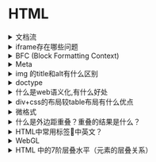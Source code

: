 # HTML

<details>
<summary>文档流</summary>

> 文档流，指的是元素排版布局过程中，元素会自动从左往右，从上往下的流式排列。并最终窗体自上而下分成一行行, 并在每行中按从左至右的顺序排放元素。脱离文档流即是元素打乱了这个排列，或是从排版中拿走

脱离文档流的方式有两种：**浮动和定位**

对于position: absolute，元素定位将相对于 `最近` 的一个 `relative`、`fixed` 或 `absolute` 的父元素，如果没有则相对于 `body`

#### 参考

- [html/css基础篇——DOM中关于脱离文档流的几种情况分析](https://www.cnblogs.com/chuaWeb/p/html_css_position_float.html)

</details>

<details>
<summary>iframe存在哪些问题</summary>

- 移动端兼容问题不友好。
- 会出现滚动条， 体验不友好。
- 会产生很多页面，开发维护者不容易管理。
- iframe 会阻塞主页面的 onload 事件，导致加载等待漫长，闪屏，体验糟糕。
- 搜索引擎的爬虫无法解读这种页面，不利于 SEO。
- iframe 和主页面共享连接池，而浏览器对相同域的连接有限制，所以会影响页面的并行加载, 不适合大型网站。

#### 参考

- [iframe 的问题](https://github.com/zanjs/awesome-frontend-interview/issues/9)

</details>

<details>
<summary>BFC (Block Formatting Context)</summary>

> BFC就是页面上的一个隔离的独立容器，容器里面的子元素不会影响到外面的元素，同样的，外面的元素也不会影响到容器里面的子元素

个人理解为 HTML布局、css样式的作用域隔离，作用域内的元素不受外部影响，外部也不会影响到内部

#### 参考

- [学习 BFC (Block Formatting Context)](https://juejin.im/post/59b73d5bf265da064618731d)
- [什么是BFC？对bfc的简单理解](http://www.php.cn/div-tutorial-371936.html)

</details>

<details>
<summary>Meta</summary>

```html
<!DOCTYPE html>  H5标准声明，使用 HTML5 doctype，不区分大小写
<head lang=”en”> 标准的 lang 属性写法
<meta charset=’utf-8′>    声明文档使用的字符编码
<meta http-equiv=”X-UA-Compatible” content=”IE=edge,chrome=1″/>   优先使用 IE 最新版本和 Chrome
<meta name=”description” content=”不超过150个字符”/>       页面描述
<meta name=”keywords” content=””/>      页面关键词
<meta name=”author” content=”name, email@gmail.com”/>    网页作者
<meta name=”robots” content=”index,follow”/>      搜索引擎抓取
<meta name=”viewport” content=”initial-scale=1, maximum-scale=3, minimum-scale=1, user-scalable=no”> 为移动设备添加 viewport
<meta name=”apple-mobile-web-app-title” content=”标题”> iOS 设备 begin
<meta name=”apple-mobile-web-app-capable” content=”yes”/>  添加到主屏后的标题（iOS 6 新增）
是否启用 WebApp 全屏模式，删除苹果默认的工具栏和菜单栏
<meta name=”apple-itunes-app” content=”app-id=myAppStoreID, affiliate-data=myAffiliateData, app-argument=myURL”>
添加智能 App 广告条 Smart App Banner（iOS 6+ Safari）
<meta name=”apple-mobile-web-app-status-bar-style” content=”black”/>
<meta name=”format-detection” content=”telphone=no, email=no”/>  设置苹果工具栏颜色
<meta name=”renderer” content=”webkit”>  启用360浏览器的极速模式(webkit)
<meta http-equiv=”X-UA-Compatible” content=”IE=edge”>     避免IE使用兼容模式
<meta http-equiv=”Cache-Control” content=”no-siteapp” />    不让百度转码
<meta name=”HandheldFriendly” content=”true”>     针对手持设备优化，主要是针对一些老的不识别viewport的浏览器，比如黑莓
<meta name=”MobileOptimized” content=”320″>   微软的老式浏览器
<meta name=”screen-orientation” content=”portrait”>   uc强制竖屏
<meta name=”x5-orientation” content=”portrait”>    QQ强制竖屏
<meta name=”full-screen” content=”yes”>              UC强制全屏
<meta name=”x5-fullscreen” content=”true”>       QQ强制全屏
<meta name=”browsermode” content=”application”>   UC应用模式
<meta name=”x5-page-mode” content=”app”>    QQ应用模式
<meta name=”msapplication-tap-highlight” content=”no”>    windows phone 点击无高光
设置页面不缓存
<meta http-equiv=”pragma” content=”no-cache”>
<meta http-equiv=”cache-control” content=”no-cache”>
<meta http-equiv=”expires” content=”0″>
```

#### 参考

- [Mobile Web Favorites](https://github.com/hoosin/mobile-web-favorites#%E4%BB%8Emeta%E5%BC%80%E5%A7%8B)
- [前端常见面试题汇总](https://www.geekjc.com/ebook/detail/5ba5bcae7143880b09cb4d54)

</details>

<details>
<summary> img 的title和alt有什么区别</summary>

#### 参考

- [img 的title和alt有什么区别](https://github.com/HerbertKarajan/Fe-Interview-questions/tree/master/23-FE-interview-master)

</details>

<details>
<summary>doctype</summary>

#### 参考

- [doctype](https://github.com/HerbertKarajan/Fe-Interview-questions/tree/master/23-FE-interview-master)

</details>

<details>
<summary>什么是web语义化,有什么好处</summary>

> web语义化是指通过HTML标记表示页面包含的信息，包含了HTML标签的语义化和css命名的语义化。 HTML标签的语义化是指：通过使用包含语义的标签（如h1-h6）恰当地表示文档结构 css命名的语义化是指：为html标签添加有意义的class，id补充未表达的语义

- 去掉样式后页面呈现清晰的结构
- 盲人使用读屏器更好地阅读
- 搜索引擎更好地理解页面，有利于收录
- 便团队项目的可持续运作及维护

#### 参考

- [什么是web语义化,有什么好处](https://github.com/HerbertKarajan/Fe-Interview-questions/tree/master/23-FE-interview-master)

</details>

<details>
<summary>div+css的布局较table布局有什么优点</summary>

- 改版的时候更方便 只要改css文件。
- 页面加载速度更快、结构化清晰、页面显示简洁。
- 表现与结构相分离。
- 易于优化（seo）搜索引擎更友好，排名更容易靠前。

#### 参考

- [div+css的布局较table布局有什么优点](http://www.cnblogs.com/coco1s/p/4034937.html)

</details>

<details>
<summary>微格式</summary>

> 微格式（Microformats）是一种让机器可读的语义化XHTML词汇的集合，是结构化数据的开放标准。是为特殊应用而制定的特殊格式。

- 优点：将智能数据添加到网页上，让网站内容在搜索引擎结果界面可以显示额外的提示

#### 参考

- [微格式](http://www.cnblogs.com/coco1s/p/4034937.html)

</details>

<details>
<summary>什么是外边距重叠？重叠的结果是什么？</summary>

外边距重叠就是margin-collapse。

> 在CSS当中，相邻的两个盒子（可能是兄弟关系也可能是祖先关系）的外边距可以结合成一个单独的外边距。这种合并外边距的方式被称为折叠，并且因而所结合成的外边距称为折叠外边距。

**折叠结果遵循下列计算规则：**

- 两个相邻的外边距都是正数时，折叠结果是它们两者之间较大的值。
- 两个相邻的外边距都是负数时，折叠结果是两者绝对值的较大值。
- 两个外边距一正一负时，折叠结果是两者的相加的和。

#### 参考

- [什么是外边距重叠？重叠的结果是什么？](http://www.cnblogs.com/coco1s/p/4034937.html)

</details>

<details>
<summary>HTML中常用标签中英文？</summary>

- ul ：是unordered lists的缩写 (无序列表)
- li ：是list item的缩写 （列表项目）
- ol ：是ordered lists的缩写（有序列表）
- dl ：是definition lists的英文缩写 (自定义列表)
- dt ：是definition term的缩写 (自定义列表组)
- dd ：是definition description的缩写（自定义列表描述）
- nl ：是navigation lists的英文缩写 （导航列表）
- tr ：是table row的缩写 （表格中的一行）
- th ：是table header cell的缩写 （表格中的表头）
- td ：是table data cell的缩写 （表格中的一个单元格）
- cell ：单元格
- cellpadding ：（单元格补白）
- cellspacing ：（单元格边距）

#### 参考

- [网页设计中常用标签英文？](https://www.zhihu.com/question/48053930)

</details>

<details>
<summary>WebGL</summary>

> WebGL (Web图形库) 是一种JavaScript API，用于在任何兼容的Web浏览器中呈现交互式3D和2D图形，而无需使用插件。WebGL通过引入一个与OpenGL ES 2.0紧密相符合的API，可以在HTML5 <canvas> 元素中使用

#### 参考

- [WebGL](https://developer.mozilla.org/zh-CN/docs/Web/API/WebGL_API)

</details>

<details>
<summary>HTML 中的7阶层叠水平（元素的层叠关系）</summary>

> `正 z-index` > `inline-block` > `float` > `block` > `负 z-index` > `backgroud`

也就是说： 除了`z-index`外，还有这些层级的关系

#### 参考

- [关于元素层级的一些介绍](http://www.cnblogs.com/zourong/p/5465953.html)

</details>